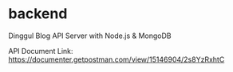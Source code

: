 # backend
Dinggul Blog API Server with Node.js &amp; MongoDB

API Document Link:
https://documenter.getpostman.com/view/15146904/2s8YzRxhtC
